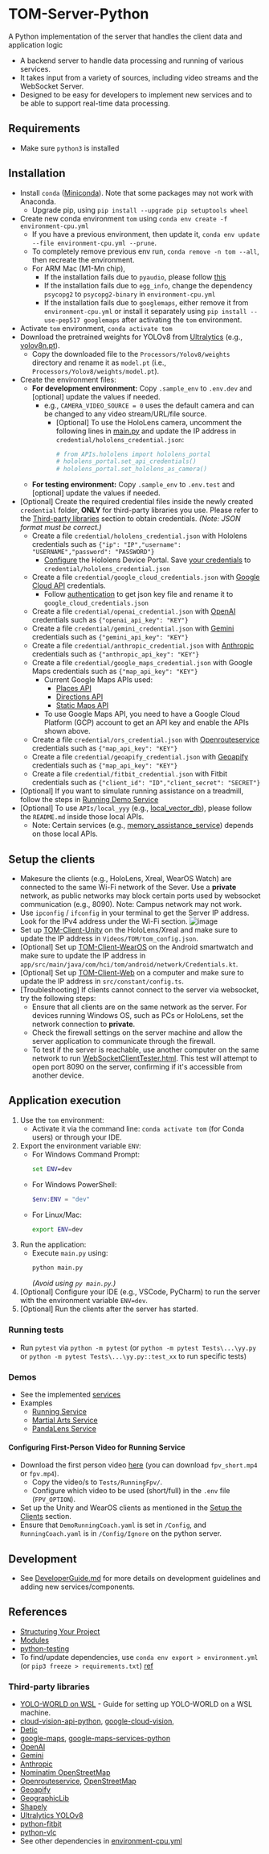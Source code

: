 # TOM-Server-Python

A Python implementation of the server that handles the client data and application logic
- A backend server to handle data processing and running of various services. 
- It takes input from a variety of sources, including video streams and the WebSocket Server. 
- Designed to be easy for developers to implement new services and to be able to support real-time data processing.


## Requirements

- Make sure `python3` is installed


## Installation

- Install `conda` ([Miniconda](https://docs.conda.io/en/latest/miniconda.html)). Note that some packages may not work with Anaconda.
  - Upgrade pip, using `pip install --upgrade pip setuptools wheel`
- Create new conda environment `tom` using `conda env create -f environment-cpu.yml`
  - If you have a previous environment, then update it, `conda env update --file environment-cpu.yml --prune`. 
  - To completely remove previous env run, `conda remove -n tom --all`, then recreate the environment.
  - For ARM Mac (M1-Mn chip), 
    - If the installation fails due to `pyaudio`, please follow [this](https://stackoverflow.com/questions/33513522/when-installing-pyaudio-pip-cannot-find-portaudio-h-in-usr-local-include)
    - If the installation fails due to `egg_info`, change the dependency `psycopg2` to `psycopg2-binary` in `environment-cpu.yml`
    - If the installation fails due to `googlemaps`, either remove it from `environment-cpu.yml` or install it separately using `pip install --use-pep517 googlemaps` after activating the `tom` environment.
- Activate `tom` environment, `conda activate tom`
- Download the pretrained weights for YOLOv8 from [Ultralytics](https://github.com/ultralytics/ultralytics) (e.g., [yolov8n.pt](https://github.com/ultralytics/assets/releases/download/v0.0.0/yolov8n.pt)).
  - Copy the downloaded file to the `Processors/Yolov8/weights` directory and rename it as `model.pt` (i.e., `Processors/Yolov8/weights/model.pt`).
- Create the environment files:
  - **For development environment:** Copy `.sample_env` to `.env.dev` and [optional] update the values if needed.
    - e.g., `CAMERA_VIDEO_SOURCE = 0` uses the default camera and can be changed to any video stream/URL/file source.
      - [Optional] To use the HoloLens camera, uncomment the following lines in [main.py](main.py) and update the IP address in `credential/hololens_credential.json`:
        ```python
        # from APIs.hololens import hololens_portal
        # hololens_portal.set_api_credentials()
        # hololens_portal.set_hololens_as_camera()
        ```
  - **For testing environment:** Copy `.sample_env` to `.env.test` and [optional] update the values if needed.
- [Optional] Create the required credential files inside the newly created `credential` folder, **ONLY** for third-party libraries you use. Please refer to the [Third-party libraries](#Third-party-libraries) section to obtain credentials. *(Note: JSON format must be correct.)*
  - Create a file `credential/hololens_credential.json` with Hololens credentials such as `{"ip": "IP","username": "USERNAME","password": "PASSWORD"}`
    - [Configure](https://learn.microsoft.com/en-us/windows/mixed-reality/develop/advanced-concepts/using-the-windows-device-portal#connecting-over-wi-fi) the Hololens Device Portal. Save [your credentials](https://docs.microsoft.com/en-us/windows/mixed-reality/develop/platform-capabilities-and-apis/using-the-windows-device-portal#creating-a-username-and-password) to `credential/hololens_credential.json`
  - Create a file `credential/google_cloud_credentials.json` with [Google Cloud API](https://cloud.google.com/apis) credentials.
    - Follow [authentication](https://github.com/GoogleCloudPlatform/hackathon-toolkit/blob/master/vision/README.md#authentication) to get json key file and rename it to `google_cloud_credentials.json`
  - Create a file `credential/openai_credential.json` with [OpenAI](https://platform.openai.com/docs/overview) credentials such as `{"openai_api_key": "KEY"}`
  - Create a file `credential/gemini_credential.json` with [Gemini](https://ai.google.dev/gemini-api/docs/) credentials such as `{"gemini_api_key": "KEY"}`
  - Create a file `credential/anthropic_credential.json` with [Anthropic](https://www.anthropic.com/api) credentials such as `{"anthropic_api_key": "KEY"}`
  - Create a file `credential/google_maps_credential.json` with Google Maps credentials such as `{"map_api_key": "KEY"}`
    - Current Google Maps APIs used:
      - [Places API](https://developers.google.com/maps/documentation/places/web-service/overview)
      - [Directions API](https://developers.google.com/maps/documentation/directions/overview)
      - [Static Maps API](https://developers.google.com/maps/documentation/maps-static/overview)
    - To use Google Maps API, you need to have a Google Cloud Platform (GCP) account to get an API key and enable the APIs shown above.
  - Create a file `credential/ors_credential.json` with [Openrouteservice](https://openrouteservice.org/) credentials such as `{"map_api_key": "KEY"}`
  - Create a file `credential/geoapify_credential.json` with [Geoapify](https://www.geoapify.com/) credentials such as `{"map_api_key": "KEY"}`
  - Create a file `credential/fitbit_credential.json` with Fitbit credentials such as `{"client_id": "ID","client_secret": "SECRET"}`
- [Optional] If you want to simulate running assistance on a treadmill, follow the steps in [Running Demo Service](#configuring-first-person-video-for-running-service)
- [Optional] To use `APIs/local_yyy` (e.g., [local_vector_db](APIs/local_vector_db/README.md)), please follow the `README.md` inside those local APIs.
  - Note: Certain services (e.g., [memory_assistance_service](Services/memory_assistance_service)) depends on those local APIs.


## Setup the clients

- Makesure the clients (e.g., HoloLens, Xreal, WearOS Watch) are connected to the same Wi-Fi network of the Sever. Use a **private** network, as public networks may block certain ports used by websocket communication (e.g., 8090). Note: Campus network may not work.
- Use `ipconfig` / `ifconfig` in your terminal to get the Server IP address. Look for the IPv4 address under the Wi-Fi section.
    ![image](https://github.com/NUS-SSI/TOM-Server-Python/assets/95197450/e26ee547-c132-4a14-af59-f85ec4210a5e)
- Set up [TOM-Client-Unity](https://github.com/TOM-Platform/TOM-Client-Unity) on the HoloLens/Xreal and make sure to update the IP address in `Videos/TOM/tom_config.json`.
- [Optional] Set up [TOM-Client-WearOS](https://github.com/TOM-Platform/TOM-Client-WearOS) on the Android smartwatch and make sure to update the IP address in `app/src/main/java/com/hci/tom/android/network/Credentials.kt`.
- [Optional] Set up [TOM-Client-Web](https://github.com/TOM-Platform/TOM-Client-Web) on a computer and make sure to update the IP address in `src/constant/config.ts`.
- [Troubleshooting] If clients cannot connect to the server via websocket, try the following steps:
  - Ensure that all clients are on the same network as the server. For devices running Windows OS, such as PCs or HoloLens, set the network connection to **private**.
  - Check the firewall settings on the server machine and allow the server application to communicate through the firewall.
  - To test if the server is reachable, use another computer on the same network to run [WebSocketClientTester.html](Tests/WebSocketClientTester.html). This test will attempt to open port 8090 on the server, confirming if it's accessible from another device.


## Application execution

1. Use the `tom` environment:
   - Activate it via the command line: `conda activate tom` (for Conda users) or through your IDE.
2. Export the environment variable `ENV`:
   - For Windows Command Prompt:
     ```cmd
     set ENV=dev
     ```
   - For Windows PowerShell:
     ```powershell
     $env:ENV = "dev"
     ```
   - For Linux/Mac:
     ```bash
     export ENV=dev
     ```
3. Run the application:
   - Execute `main.py` using:
     ```bash
     python main.py
     ```
     *(Avoid using `py main.py`.)*
4. [Optional] Configure your IDE (e.g., VSCode, PyCharm) to run the server with the environment variable `ENV=dev`.
5. [Optional] Run the clients after the server has started.

### Running tests

- Run `pytest` via `python -m pytest` (or `python -m pytest Tests\...\yy.py` or `python -m pytest Tests\...\yy.py::test_xx` to run specific tests)


### Demos

- See the implemented [services](Services)
- Examples
    - [Running Service](https://docs.google.com/document/d/1BQ3E__t1UrvDw2LkB2W7rEe1mjQY0k54Jqc03cd2o94/edit?usp=sharing)
    - [Martial Arts Service](https://docs.google.com/presentation/d/1aqiftWgnduz5ie8XZ-aKVJ_jFcnK_77X_ZSRo22rBWw/edit?usp=sharing)
    - [PandaLens Service](https://docs.google.com/presentation/d/1FVehX40EAYrX6l39N0dlkxh9tcJR3IWYLJEXiHfLFmg/edit?usp=sharing)

#### Configuring First-Person Video for Running Service

- Download the first person video [here](https://e.pcloud.link/publink/show?code=kZ1tMTZjijd27TBHO50kxwJQ4zpOV0vs2Gk) (you can download `fpv_short.mp4` or `fpv.mp4`).
  - Copy the video/s to `Tests/RunningFpv/`.
  - Configure which video to be used (short/full) in the `.env` file (`FPV_OPTION`). 
- Set up the Unity and WearOS clients as mentioned in the [Setup the Clients](#Setup-the-Clients) section.
- Ensure that `DemoRunningCoach.yaml` is set in `/Config`, and `RunningCoach.yaml` is in `/Config/Ignore` on the python server.


## Development

- See [DeveloperGuide.md](DeveloperGuide.md) for more details on development guidelines and adding new services/components.


## References
- [Structuring Your Project](https://docs.python-guide.org/writing/structure/)
- [Modules](https://docs.python.org/3/tutorial/modules.html#packages)
- [python-testing](https://realpython.com/python-testing/)
- To find/update dependencies, use `conda env export > environment.yml` (or `pip3 freeze > requirements.txt`) [ref](https://stackoverflow.com/questions/31684375/automatically-create-requirements-txt)

### Third-party libraries
- [YOLO-WORLD on WSL](https://docs.google.com/document/d/1VQmvMWa7ZUSpK4lyfhRVaZklh0-3_5UDf_cAtNNclm4/edit?usp=sharing) - Guide for setting up YOLO-WORLD on a WSL machine.
- [cloud-vision-api-python](https://codelabs.developers.google.com/codelabs/cloud-vision-api-python), [google-cloud-vision](https://pypi.org/project/google-cloud-vision/),
- [Detic](https://github.com/facebookresearch/Detic)
- [google-maps](https://developers.google.com/maps/documentation), [google-maps-services-python](https://github.com/googlemaps/google-maps-services-python)
- [OpenAI](https://platform.openai.com/docs/api-reference)
- [Gemini](https://ai.google.dev/gemini-api/docs)
- [Anthropic](https://www.anthropic.com/api)
- [Nominatim OpenStreetMap](https://nominatim.org/release-docs/latest/api/Overview/)
- [Openrouteservice](https://openrouteservice.org/dev/#/api-docs), [OpenStreetMap](https://www.openstreetmap.org/copyright)
- [Geoapify](https://apidocs.geoapify.com/)
- [GeographicLib](https://geographiclib.sourceforge.io/html/python/code.html)
- [Shapely](https://shapely.readthedocs.io/en/stable/geometry.html)
- [Ultralytics YOLOv8](https://github.com/ultralytics/ultralytics)
- [python-fitbit](https://github.com/orcasgit/python-fitbit)
- [python-vlc](https://pypi.org/project/python-vlc/)
- See other dependencies in [environment-cpu.yml](environment-cpu.yml)
